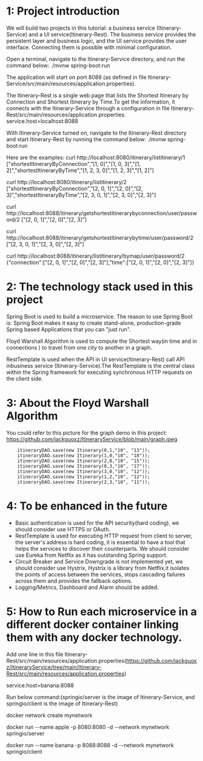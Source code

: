 1: Project introduction
=======================
We will build two projects in this tutorial: a business service (Itinerary-Service) and a UI service(Itinerary-Rest). The business service provides the persistent layer and business logic, and the UI service provides the user interface. Connecting them is possible with minimal configuration.

Open a terminal, navigate to the Itinerary-Service directory, and run the command below:
./mvnw spring-boot:run

The application will start on port 8088 (as defined in file Itinerary-Service/src/main/resources/application.properties).
 
The Itinerary-Rest is a single web page that lists the Shortest Itinerary by Connection and  Shortest Itinerary by Time.To get the information, it connects with the Itinerary-Service through a configuration in file Itinerary-Rest/src/main/resources/application.properties.
service.host=localhost:8088
 
With Itinerary-Service turned on, navigate to the Itinerary-Rest directory and start Itinerary-Rest by running the command below:
./mvnw spring-boot:run
 
 
Here are the examples:
curl http://localhost:8080/itinerary/listitinerary/1
["shortestItineraryByConnection","[1, 0]","[1, 0, 3]","[1, 2]","shortestItineraryByTime","[1, 2, 3, 0]","[1, 2, 3]","[1, 2]"]
 
curl http://localhost:8080/itinerary/listitinerary/2
["shortestItineraryByConnection","[2, 0, 1]","[2, 0]","[2, 3]","shortestItineraryByTime","[2, 3, 0, 1]","[2, 3, 0]","[2, 3]"]

curl http://localhost:8088/itinerary/getshortestitinerarybyconnection/user/password/2
["[2, 0, 1]","[2, 0]","[2, 3]"]

curl http://localhost:8088/itinerary/getshortestitinerarybytime/user/password/2
["[2, 3, 0, 1]","[2, 3, 0]","[2, 3]"]

curl http://localhost:8088/itinerary/listitinerary/bymap/user/password/2
{"connection":["[2, 0, 1]","[2, 0]","[2, 3]"],"time":["[2, 0, 1]","[2, 0]","[2, 3]"]}

2: The technology stack used in this project
============================================
Spring Boot is used to build a microservice. The reason to use Spring Boot is: Spring Boot makes it easy to create stand-alone, production-grade Spring based Applications that you can "just run".

Floyd Warshall Algorithm is used to compute the Shortest way(in time and in connections ) to travel from one city to another in a graph.

RestTemplate is used when the API in UI service(Itinerary-Rest) call API inbusiness service (Itinerary-Service).The RestTemplate is the central class within the Spring framework for executing synchronous HTTP requests on the client side.

3: About the Floyd Warshall Algorithm
============================================
You could refer to this picture for the graph demo in this project:
https://github.com/jackguoxz/ItineraryService/blob/main/graph.jpeg

        itineraryDAO.save(new Itinerary(0,1,"10", "13"));
        itineraryDAO.save(new Itinerary(1,0,"10", "18"));
        itineraryDAO.save(new Itinerary(2,0,"10", "15"));
        itineraryDAO.save(new Itinerary(0,3,"10", "17"));
        itineraryDAO.save(new Itinerary(3,0,"10", "12"));
        itineraryDAO.save(new Itinerary(1,2,"10", "12"));
        itineraryDAO.save(new Itinerary(2,3,"10", "11"));

4: To be enhanced in the future
============================================

- Basic authentication is used for the API security(hard coding), we should consider use HTTPS or OAuth. 
- RestTemplate is used for executing HTTP request from client to server, the server's address is hard coding, it is essential to have a tool that helps the services to discover their counterparts. We should consider use Eureka from Netflix as it has outstanding Spring support.
- Circuit Breaker and Service Downgrade is not implemented yet, we should consider use Hystrix,  Hystrix is a library from Netflix,it isolates the points of access between the services, stops cascading failures across them and provides the fallback options.
- Logging/Metrics, Dashboard and Alarm should be added.

5: How to Run each microservice in a different docker container linking them with any docker technology.
============================================

Add one line in this file Itinerary-Rest/src/main/resources/application.properties(https://github.com/jackguoxz/ItineraryService/tree/main/Itinerary-Rest/src/main/resources/application.properties) 

service.host=banana:8088

Run below command:(springio/server is the image of Itinerary-Service, and springio/client is the image of Itinerary-Rest)

docker network create mynetwork

docker run --name apple -p 8080:8080 -d --network mynetwork springio/server

docker run --name banana -p 8088:8088 -d --network mynetwork springio/client


    
 
